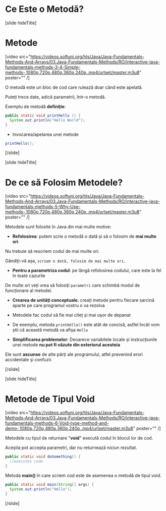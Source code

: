 # Ce Este o Metodă?

[slide hideTitle]
# Metode
[video src="https://videos.softuni.org/hls/Java/Java-Fundamentals-Methods-And-Arrays/03.Java-Fundamentals-Methods/RO/interactive-java-fundamentals-methods-3-4-Simple-methods-,1080p,720p,480p,360p,240p,.mp4/urlset/master.m3u8" poster="" /]

O metodă este un bloc de cod care rulează doar când este apelată.

Puteți trece date, adică parametrii, într-o metodă.

Exemplu de metodă **definiție**:

```Java
public static void printHello () {
  System.out.println("Hello World");
}
```

* Invocarea/apelarea unei metode 

```Java
printHello();
```
[/slide]

[slide hideTitle]
# De ce să Folosim Metodele?

[video src="https://videos.softuni.org/hls/Java/Java-Fundamentals-Methods-And-Arrays/03.Java-Fundamentals-Methods/RO/interactive-java-fundamentals-methods-5-Why-Use-methods-,1080p,720p,480p,360p,240p,.mp4/urlset/master.m3u8" poster="" /]

Metodele sunt folosite în Java din mai multe motive:

- **Refolosirea**: putem scrie o metodă o dată și să o folosim de **mai multe ori**

Nu trebuie să rescriem codul de mai multe ori. 

Gândiți-vă așa, `scriem o dată, folosim de mai multe ori`.

- **Pentru a parametriza codul**: pe lângă refolosirea codului, care este la fel în toate cazurile

De multe ori veți vrea să folosiți `parametri` care schimbă modul de funcționare al metodei.

- **Crearea de unități conceptuale**:  creați metode pentru fiecare sarcină aparte pe care programul vostru o va rezolva

- Metodele fac codul să fie mai citeț și mai ușor de depanat

- De exemplu, metoda `printHello()` este atât de concisă, astfel încât vom știi că această metodă va afișa `Hello`

- **Simplificarea problemelor**: Deoarece variabilele locale și instrucțiunile unei metode **nu pot fi văzute din exteriorul acesteia**

Ele sunt **ascunse** de alte părți ale programului, atfel prevenind erori accidentale și confuzii.

[/slide]

[slide hideTitle]
# Metode de Tipul Void

[video src="https://videos.softuni.org/hls/Java/Java-Fundamentals-Methods-And-Arrays/03.Java-Fundamentals-Methods/RO/interactive-java-fundamentals-methods-6-Void-type-method-and-demo-,1080p,720p,480p,360p,240p,.mp4/urlset/master.m3u8" poster="" /]

Metodele cu tipul de returnare "**void**" execută codul în blocul lor de cod.

Aceștia pot accepta parametri, dar nu returnează niciun rezultat.

```java
public static void doSomething() {
  //executes code
}
```

Metoda **main()** în care scriem cod este de asemenea o metodă de tipul void. 

```java
public static void main(String[] args) {
  System.out.println("Hello");
}
```
[/slide]
